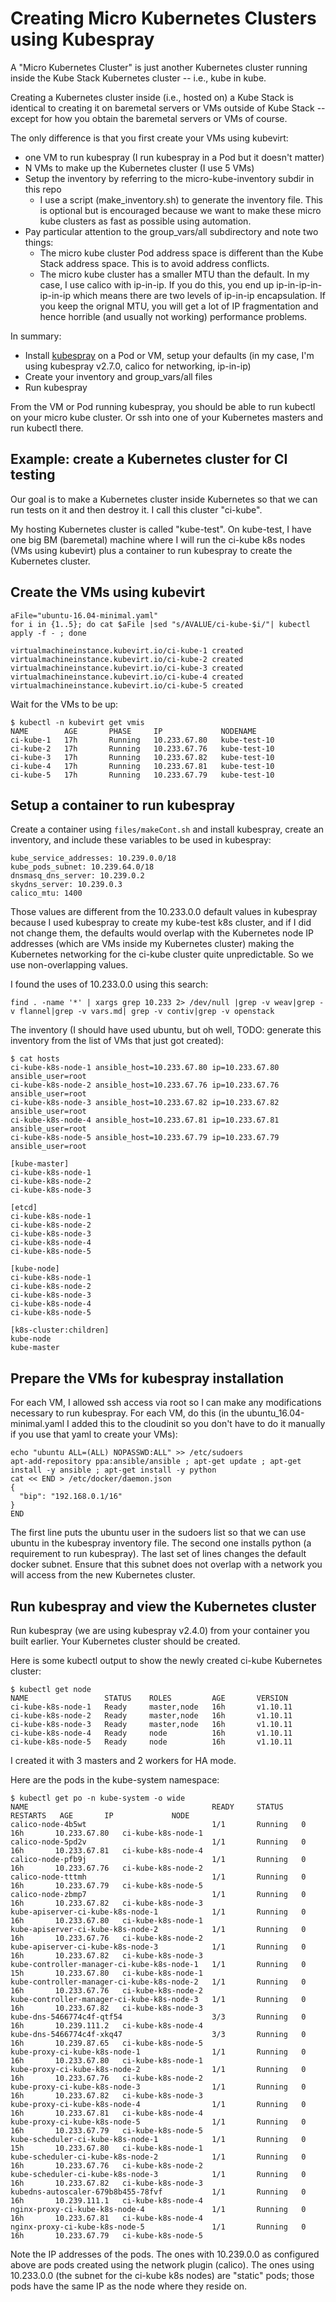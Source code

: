 # Creating Micro Kubernetes Clusters using Kubespray

A "Micro Kubernetes Cluster" is just another Kubernetes cluster running inside
the Kube Stack Kubernetes cluster -- i.e., kube in kube.

Creating a Kubernetes cluster inside (i.e., hosted on) a Kube Stack is identical
to creating it on baremetal servers or VMs outside of Kube Stack -- except for
how you obtain the baremetal servers or VMs of course.

The only difference is that you first create your VMs using kubevirt:

* one VM to run kubespray (I run kubespray in a Pod but it doesn't matter)
* N VMs to make up the Kubernetes cluster (I use 5 VMs)
* Setup the inventory by referring to the micro-kube-inventory subdir in this repo
  * I use a script (make_inventory.sh) to generate the inventory file.  This
    is optional but is encouraged because we want to make these micro kube clusters
    as fast as possible using automation.
* Pay particular attention to the group_vars/all subdirectory and note two things:
  * The micro kube cluster Pod address space is different than the Kube Stack address
    space.  This is to avoid address conflicts.
  * The micro kube cluster has a smaller MTU than the default.  In my case, I use calico
    with ip-in-ip.  If you do this, you end up ip-in-ip-in-ip-in-ip which means
    there are two levels of ip-in-ip encapsulation.  If you keep the orignal MTU, you will
    get a lot of IP fragmentation and hence horrible (and usually not working)
    performance problems.

In summary:

* Install [kubespray](https://github.com/kubernetes-incubator/kubespray) on a Pod
  or VM, setup your defaults (in my case, I'm using kubespray v2.7.0, calico for networking,
  ip-in-ip)
* Create your inventory and group_vars/all files
* Run kubespray

From the VM or Pod running kubespray, you should be able to run kubectl on your
micro kube cluster.  Or ssh into one of your Kubernetes masters and run kubectl there.

## Example: create a Kubernetes cluster for CI testing

Our goal is to make a Kubernetes cluster inside Kubernetes so that we can run
tests on it and then destroy it.  I call this cluster "ci-kube".

My hosting Kubernetes cluster is called "kube-test".  On kube-test, I have one
big BM (baremetal) machine where I will run the ci-kube k8s nodes (VMs using
kubevirt) plus a container to run kubespray to create the Kubernetes cluster.

## Create the VMs using kubevirt

```
aFile="ubuntu-16.04-minimal.yaml"
for i in {1..5}; do cat $aFile |sed "s/AVALUE/ci-kube-$i/"| kubectl apply -f - ; done

virtualmachineinstance.kubevirt.io/ci-kube-1 created
virtualmachineinstance.kubevirt.io/ci-kube-2 created
virtualmachineinstance.kubevirt.io/ci-kube-3 created
virtualmachineinstance.kubevirt.io/ci-kube-4 created
virtualmachineinstance.kubevirt.io/ci-kube-5 created
```

Wait for the VMs to be up:

```
$ kubectl -n kubevirt get vmis
NAME        AGE       PHASE     IP             NODENAME
ci-kube-1   17h       Running   10.233.67.80   kube-test-10
ci-kube-2   17h       Running   10.233.67.76   kube-test-10
ci-kube-3   17h       Running   10.233.67.82   kube-test-10
ci-kube-4   17h       Running   10.233.67.81   kube-test-10
ci-kube-5   17h       Running   10.233.67.79   kube-test-10
```

## Setup a container to run kubespray

Create a container using `files/makeCont.sh` and install kubespray, create an inventory,
and include these variables to be used in kubespray:

```
kube_service_addresses: 10.239.0.0/18
kube_pods_subnet: 10.239.64.0/18
dnsmasq_dns_server: 10.239.0.2
skydns_server: 10.239.0.3
calico_mtu: 1400
```

Those values are different from the 10.233.0.0 default values in kubespray because
I used kubespray to create my kube-test k8s cluster, and if I did not change them, the
defaults would overlap with the Kubernetes node IP addresses (which are VMs inside my
Kubernetes cluster) making the Kubernetes networking for the ci-kube cluster quite
unpredictable.  So we use non-overlapping values.

I found the uses of 10.233.0.0 using this search:

```
find . -name '*' | xargs grep 10.233 2> /dev/null |grep -v weav|grep -v flannel|grep -v vars.md| grep -v contiv|grep -v openstack
```

The inventory (I should have used ubuntu, but oh well, TODO: generate this inventory from
the list of VMs that just got created):

```
$ cat hosts 
ci-kube-k8s-node-1 ansible_host=10.233.67.80 ip=10.233.67.80 ansible_user=root
ci-kube-k8s-node-2 ansible_host=10.233.67.76 ip=10.233.67.76 ansible_user=root
ci-kube-k8s-node-3 ansible_host=10.233.67.82 ip=10.233.67.82 ansible_user=root
ci-kube-k8s-node-4 ansible_host=10.233.67.81 ip=10.233.67.81 ansible_user=root
ci-kube-k8s-node-5 ansible_host=10.233.67.79 ip=10.233.67.79 ansible_user=root

[kube-master]
ci-kube-k8s-node-1
ci-kube-k8s-node-2
ci-kube-k8s-node-3

[etcd]
ci-kube-k8s-node-1
ci-kube-k8s-node-2
ci-kube-k8s-node-3
ci-kube-k8s-node-4
ci-kube-k8s-node-5

[kube-node]
ci-kube-k8s-node-1
ci-kube-k8s-node-2
ci-kube-k8s-node-3
ci-kube-k8s-node-4
ci-kube-k8s-node-5

[k8s-cluster:children]
kube-node
kube-master
```

## Prepare the VMs for kubespray installation

For each VM, I allowed ssh access via root so I can make any modifications necessary to
run kubespray.  For each VM, do this (in the ubuntu_16.04-minimal.yaml I added this to
the cloudinit so you don't have to do it manually if you use that yaml to create your
VMs):

```
echo "ubuntu ALL=(ALL) NOPASSWD:ALL" >> /etc/sudoers
apt-add-repository ppa:ansible/ansible ; apt-get update ; apt-get install -y ansible ; apt-get install -y python
cat << END > /etc/docker/daemon.json
{
  "bip": "192.168.0.1/16"
}
END
```

The first line puts the ubuntu user in the sudoers list so that we can use ubuntu in the
kubespray inventory file.  The second one installs python (a requirement to run kubespray).
The last set of lines changes the default docker subnet.  Ensure that
this subnet does not overlap with a network you will access from the new Kubernetes cluster.

## Run kubespray and view the Kubernetes cluster

Run kubespray (we are using kubespray v2.4.0) from your container you built earlier.  Your
Kubernetes cluster should be created.

Here is some kubectl output to show the newly created ci-kube Kubernetes cluster:

```
$ kubectl get node
NAME                 STATUS    ROLES         AGE       VERSION
ci-kube-k8s-node-1   Ready     master,node   16h       v1.10.11
ci-kube-k8s-node-2   Ready     master,node   16h       v1.10.11
ci-kube-k8s-node-3   Ready     master,node   16h       v1.10.11
ci-kube-k8s-node-4   Ready     node          16h       v1.10.11
ci-kube-k8s-node-5   Ready     node          16h       v1.10.11
```

I created it with 3 masters and 2 workers for HA mode.

Here are the pods in the kube-system namespace:

```
$ kubectl get po -n kube-system -o wide
NAME                                         READY     STATUS    RESTARTS   AGE       IP             NODE
calico-node-4b5wt                            1/1       Running   0          16h       10.233.67.80   ci-kube-k8s-node-1
calico-node-5pd2v                            1/1       Running   0          16h       10.233.67.81   ci-kube-k8s-node-4
calico-node-pfb9j                            1/1       Running   0          16h       10.233.67.76   ci-kube-k8s-node-2
calico-node-tttmh                            1/1       Running   0          16h       10.233.67.79   ci-kube-k8s-node-5
calico-node-zbmp7                            1/1       Running   0          16h       10.233.67.82   ci-kube-k8s-node-3
kube-apiserver-ci-kube-k8s-node-1            1/1       Running   0          16h       10.233.67.80   ci-kube-k8s-node-1
kube-apiserver-ci-kube-k8s-node-2            1/1       Running   0          16h       10.233.67.76   ci-kube-k8s-node-2
kube-apiserver-ci-kube-k8s-node-3            1/1       Running   0          16h       10.233.67.82   ci-kube-k8s-node-3
kube-controller-manager-ci-kube-k8s-node-1   1/1       Running   0          15h       10.233.67.80   ci-kube-k8s-node-1
kube-controller-manager-ci-kube-k8s-node-2   1/1       Running   0          16h       10.233.67.76   ci-kube-k8s-node-2
kube-controller-manager-ci-kube-k8s-node-3   1/1       Running   0          16h       10.233.67.82   ci-kube-k8s-node-3
kube-dns-5466774c4f-qtf54                    3/3       Running   0          16h       10.239.111.2   ci-kube-k8s-node-4
kube-dns-5466774c4f-xkq47                    3/3       Running   0          16h       10.239.87.65   ci-kube-k8s-node-5
kube-proxy-ci-kube-k8s-node-1                1/1       Running   0          16h       10.233.67.80   ci-kube-k8s-node-1
kube-proxy-ci-kube-k8s-node-2                1/1       Running   0          16h       10.233.67.76   ci-kube-k8s-node-2
kube-proxy-ci-kube-k8s-node-3                1/1       Running   0          16h       10.233.67.82   ci-kube-k8s-node-3
kube-proxy-ci-kube-k8s-node-4                1/1       Running   0          16h       10.233.67.81   ci-kube-k8s-node-4
kube-proxy-ci-kube-k8s-node-5                1/1       Running   0          16h       10.233.67.79   ci-kube-k8s-node-5
kube-scheduler-ci-kube-k8s-node-1            1/1       Running   0          15h       10.233.67.80   ci-kube-k8s-node-1
kube-scheduler-ci-kube-k8s-node-2            1/1       Running   0          16h       10.233.67.76   ci-kube-k8s-node-2
kube-scheduler-ci-kube-k8s-node-3            1/1       Running   0          16h       10.233.67.82   ci-kube-k8s-node-3
kubedns-autoscaler-679b8b455-78fvf           1/1       Running   0          16h       10.239.111.1   ci-kube-k8s-node-4
nginx-proxy-ci-kube-k8s-node-4               1/1       Running   0          16h       10.233.67.81   ci-kube-k8s-node-4
nginx-proxy-ci-kube-k8s-node-5               1/1       Running   0          16h       10.233.67.79   ci-kube-k8s-node-5
```

Note the IP addresses of the pods.  The ones with 10.239.0.0 as configured above are pods created
using the network plugin (calico).  The ones using 10.233.0.0 (the subnet for the ci-kube k8s nodes)
are "static" pods; those pods have the same IP as the node where they reside on.
